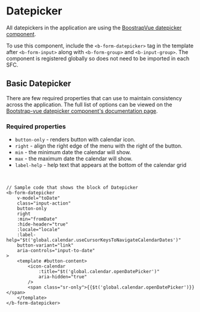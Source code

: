 # Datepicker

All datepickers in the application are using the [BoostrapVue datepicker component](https://bootstrap-vue.org/docs/components/form-datepicker).

To use this component, include the `<b-form-datepicker>` tag in the template after `<b-form-input>` along with `<b-form-group>` and `<b-input-group>`. The component is registered globally so does not need to be imported in each SFC.

## Basic Datepicker
There are few required properties that can use to maintain consistency across the application. The full list of options can be viewed on the [Bootstrap-vue datepicker component's documentation page](https://bootstrap-vue.org/docs/components/form-datepicker#comp-ref-b-form-datepicker).

### Required properties
- `button-only` - renders button with calendar icon.
- `right` - align the right edge of the menu with the right of the button.
- `min` - the minimum date the calendar will show.
- `max` - the maximum date the calendar will show.
- `label-help` - help text that appears at the bottom of the calendar grid

<br/>

```vue
// Sample code that shows the block of Datepicker
<b-form-datepicker
    v-model="toDate"
    class="input-action"
    button-only
    right
    :min="fromDate"
    :hide-header="true"
    :locale="locale"
    :label-help="$t('global.calendar.useCursorKeysToNavigateCalendarDates')"
    button-variant="link"
    aria-controls="input-to-date"
>
    <template #button-content>
        <icon-calendar
            :title="$t('global.calendar.openDatePicker')"
            aria-hidden="true"
        />
        <span class="sr-only">{{$t('global.calendar.openDatePicker')}}</span>
    </template>
</b-form-datepicker>
```